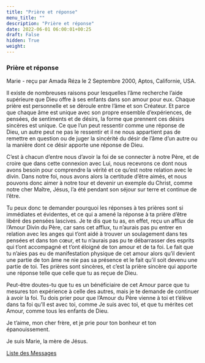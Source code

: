 ```yaml
---
title: "Prière et réponse"
menu_title: ""
description: "Prière et réponse"
date: 2022-06-01 06:00:01+00:25
draft: False
hidden: True
weight:
---
```

### Prière et réponse

Marie - reçu par Amada Réza le 2 Septembre 2000, Aptos, Californie, USA.

Il existe de nombreuses raisons pour lesquelles l’âme recherche l’aide supérieure que Dieu offre à ses enfants dans son amour pour eux. Chaque prière est personnelle et se déroule entre l’âme et son Créateur. Et parce que chaque âme est unique avec son propre ensemble d’expériences, de pensées, de sentiments et de désirs, la forme que prennent ces désirs sincères est unique. Ce que l’un peut ressentir comme une réponse de Dieu, un autre peut ne pas le ressentir et il ne nous appartient pas de remettre en question ou de juger la sincérité du désir de l’âme d’un autre ou la manière dont ce désir apporte une réponse de Dieu.

C’est à chacun d’entre nous d’avoir la foi de se connecter à notre Père, et de croire que dans cette connexion avec Lui, nous recevrons ce dont nous avons besoin pour comprendre la vérité et ce qu’est notre relation avec le divin. Dans notre foi, nous avons alors la certitude d’être aimés, et nous pouvons donc aimer à notre tour et devenir un exemple du Christ, comme notre cher Maître, Jésus, l’a été pendant son séjour sur terre et continue de l’être.

Tu peux donc te demander pourquoi les réponses à tes prières sont si immédiates et évidentes, et ce qui a amené la réponse à ta prière d’être libéré des pensées lascives. Je te dis que tu as, en effet, reçu un afflux de l’Amour Divin du Père, car sans cet afflux, tu n’aurais pas pu entrer en relation avec les anges qui t’ont aidé à trouver un soulagement dans tes pensées et dans ton cœur, et tu n’aurais pas pu te débarrasser des esprits qui t’ont accompagné et t’ont éloigné de ton amour et de ta foi. Le fait que tu n’aies pas eu de manifestation physique de cet amour alors qu’il devient une partie de ton âme ne nie pas sa présence et le fait qu’il soit devenu une partie de toi. Tes prières sont sincères, et c’est la prière sincère qui apporte une réponse telle que celle que tu as reçue de Dieu.

Peut-être doutes-tu que tu es un bénéficiaire de cet Amour parce que tu mesures ton expérience à celle des autres, mais je te demande de continuer à avoir la foi. Tu dois prier pour que l’Amour du Père vienne à toi et t’élève dans ta foi qu’Il est avec toi, comme Je suis avec toi, et que tu mérites cet Amour, comme tous les enfants de Dieu.

Je t’aime, mon cher frère, et je prie pour ton bonheur et ton épanouissement.

Je suis Marie, la mère de Jésus.

[Liste des Messages](/fr-contemporary-messages/fr-contemporary-messages-by-date-order/fr-contemporary-messages-2000)

